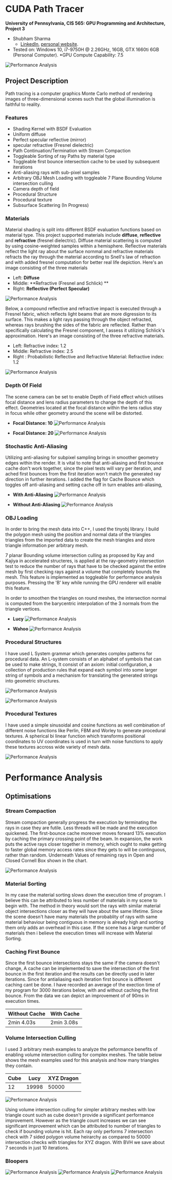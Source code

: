 CUDA Path Tracer
================

**University of Pennsylvania, CIS 565: GPU Programming and Architecture, Project 3**

* Shubham Sharma
  * [LinkedIn](www.linkedin.com/in/codeshubham), [personal website](https://shubhvr.com/).
* Tested on: Windows 10, i7-9750H @ 2.26GHz, 16GB, GTX 1660ti 6GB (Personal Computer).
*GPU Compute Capability: 7.5

![Performance  Analysis](img/Mesh/xyzdragon.png)

## Project Description

Path tracing is a computer graphics Monte Carlo method of rendering images of three-dimensional scenes such that the global illumination is faithful to reality. 

### Features
- Shading Kernel with BSDF Evaluation
- Uniform diffuse
- Perfect specular reflective (mirror)
- specular refractive (Fresnel dielectric)
- Path Continuation/Termination with Stream Compaction
- Toggleable Sorting of ray Paths by material type
- Toggleable first bounce intersection cache to be used by subsequent iterations
- Anti-aliasing rays with sub-pixel samples
- Arbitrary OBJ Mesh Loading with toggleable 7 Plane Bounding Volume intersection culling
- Camera depth of field
- Procedural Structure
- Procedural texture
- Subsurface Scattering (In Progress)

### Materials
Material shading is split into different BSDF evaluation functions based on material type. This project supported materials include **diffuse**, **reflective** and **refractive** (fresnel dielectric). Diffuse material scattering is computed by using cosine-weighted samples within a hemisphere. Reflective materials reflect the light ray about the surface nornmal and refractive materials refracts the ray through the material according to Snell's law of refraction and with added fresnel computation for better real life depiction. 
Here's an image consisting of the three materials 
- Left: **Diffuse** 
- Middle: **Refractive (Fresnel and Schlick) **
- Right: **Reflective (Perfect Specular)**


![Performance  Analysis](img/Basic/Material.png)

Below, a compound reflective and refractive impact is executed through a Fresnel fabric, which reflects light beams that are more digression to its surface. This makes a light rays passing through the object refracted, whereas rays brushing the sides of the fabric are reflected. Rather than specifically calculating the Fresnel component, I assess it utilizing Schlick's approximation.
Here's an image consisting of the three refractive materials.
- Left: Refractive index: 1.2
- Middle:  Refractive index: 2.5 
- Right : Probabilistic Reflective and Refractive Material: Refractive index: 1.2

![Performance  Analysis](img/Basic/Refractive.png)

### Depth Of Field
The scene camera can be set to enable Depth of Field effect which utilises focal distance and lens radius parameters to change the depth of this effect. Geometries located at the focal distance within the lens radius stay in focus while other geometry around the scene will be distorted.

- **Focal Distance: 10**
	 ![Performance  Analysis](img/DOF/focal10.png)
	
- **Focal Distance: 20**
	 ![Performance  Analysis](img/DOF/focal20.png)

### Stochastic Anti-Aliasing
Utilizing anti-aliasing for subpixel sampling brings in smoother geometry edges within the render. It is vital to note that anti-aliasing and first bounce cache don't work together, since the pixel tests will vary per iteration, and ached first bounces from the first iteration won't match the generated ray direction in further iterations. I added the flag for Cache Bounce which toggles off anti-aliasing and setting cache off in turn enables anti-aliasing,

- **With Anti-Aliasing**
	 ![Performance  Analysis](img/AntiAliasing/aa.png)
	
- **Without Anti-Aliasing**
	 ![Performance  Analysis](img/AntiAliasing/waa.png)

### OBJ Loading
In order to bring the mesh data into C++, I used the tinyobj library. I build the polygon mesh using the position and normal data of the triangles triangles  from the imported data to create the mesh triangles and store triangle information per arbitrary mesh.

7 planar Bounding volume intersection culling as proposed by Kay and Kajiya in accelerated structeres, is applied at the ray-geometry intersection test to reduce the number of rays that have to be checked against the entire mesh by first checking rays against a volume that completely bounds the mesh. This feature is implemented as toggleable for performance analysis purposes. Pressing the 'B' key while running the GPU renderer will enable this feature.

In order to smoothen the triangles on round meshes, the intersection normal is computed from the barycentric interpolation of the 3 normals from the triangle vertices.

- **Lucy**
	![Performance  Analysis](img/Mesh/Lucy.png)
	
- **Wahoo**
	![Performance  Analysis](img/Mesh/wahoo.png)

### Procedural Structures
I have used L System grammar which generates complex patterns for procedural data. An L-system consists of an alphabet of symbols that can be used to make strings, It consist of an axiom: initial configuration, a collection of production rules that expand each symbol into some larger string of symbols and a mechanism for translating the generated strings into geometric structures.

![Performance  Analysis](img/ProceduralShapes/1.png)

![Performance  Analysis](img/ProceduralShapes/tree.png)

### Procedural Textures
I have used a simple sinusoidal and cosine functions as well combination of different noise functions like Perlin, FBM and Worley to generate procedural textures. A spherical bi linear function which transforms positional coordinates to UV coordinates is used in turn with noise functions to apply these textures accross wide variety of mesh data. 

![Performance  Analysis](img/ProceduralTexture/1.png)

# Performance Analysis

## Optimisations

### Stream Compaction 

Stream compaction generally progress the execution by terminating the rays in case they are futile. Less threads  will be made and the execution quickened. The first-bounce cache moreover moves forward 13% execution by caching the primary crossing point of the beam. In expansion, the work puts the active rays closer together in memory, which ought to make getting to faster global memory access rates since they gets to will be continguous, rather than random. Underneath Values of remaining rays in Open and Closed Cornell Box shown in the chart.

![Performance  Analysis](img/Compaction.PNG)

### Material Sorting
In my case the material sorting slows down the execution time of program. I believe this can be attributed to less number of materials in my scene to begin with. The method in theory would sort the rays with similar material object intersections closer as they will have about the same lifetime. Since the scene doesn't have many materials the probablity of rays with same material behaviour being contiguous in memory is already high and sorting them only adds an overhead in this case. If the scene has a large number of materials then i believe the execution times will increase with Material Sorting.    

### Caching First Bounce
Since the first bounce intersections stays the same if the camera doesn't change, A cache can be implemented to save the intersection of the first bounce in the first iteration and the results can be directly used in later iterations. Since for antialiasing each iteration first bounce is different caching cant be done.
I have recorded an average of the exection time of my program for 3000 iterations below, with and without caching the first bounce. From the data we can depict an improvement of of 90ms in execution times.   

| Without Cache   |  With Cache  |
|---|---|
|  	2min 4.03s |  2min 3.08s |

### Volume Intersection Culling
I used 3 arbitrary mesh examples to analyze the peformance benefits of enabling volume intersection culling for complex meshes. The table below shows the mesh examples used for this analysis and how many triangles they contain.

| Cube  | Lucy  | XYZ Dragon  | 
|---|---|---|
| 12 | 19998 | 50000  |


![Performance  Analysis](img/VolumeIntersectionCulling.png)

Using volume intersection culling for simpler arbitrary meshes with low triangle count such as cube doesn't provide a significant performance improvement. However as the triangle count increases we can see significant improvement which can be attributed to number of triangles to check if bounding volume is hit. Each ray only performs 7 intersection check with 7 sided polygon volume heirarchy as compared to 50000 intersection checks with triangles for XYZ dragon. With BVH we save about 7 seconds in just 10 iterations.

### Bloopers
![Performance  Analysis](img/Bloopers/1.png)
![Performance  Analysis](img/Bloopers/2.png)
![Performance  Analysis](img/Bloopers/3.png)